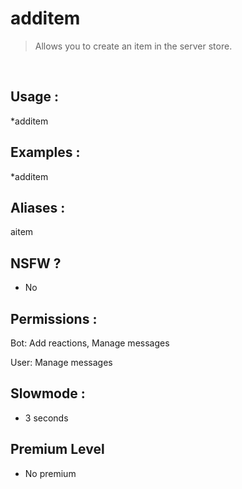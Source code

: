 # additem

> Allows you to create an item in the server store.

<br>

## Usage :

*additem

## Examples :

*additem

## Aliases :

aitem

## NSFW ?

- No

## Permissions :

Bot: Add reactions, Manage messages
<br>

User: Manage messages

## Slowmode :

- 3 seconds

## Premium Level

- No premium